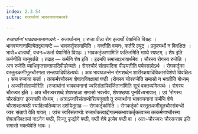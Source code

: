 ```yaml
---
index: 2.3.54
sutra: रुजार्थानां भाववचनानामज्वरेः

---
```

_रुजार्थानां भाववचनानामज्वरेः_ - रुजार्थानाम् । रुजा पीडा रोग इत्यर्थो येषामिति विग्रहः । भाववचनानामित्येतद्व्याचष्टे — भावकर्तृकाणामिति । वक्तीति वचनः, कर्तरि ल्युट् । प्रकृत्यर्थौ न विवक्षितः । भावो=धात्वर्थो, वचनः=कर्ता येषामिति विग्रहः । भावकर्तृकाणामिति फलितमिति भाष्ये स्पष्टम् । शेष इति कर्मणीति चानुवर्तते । तदाह — कर्मणि शेष इति । इदमपि समासाऽभावार्थमेव । चौरस्य रोगस्य रुजेति । अत्र रुजेति व्याधिकृतसन्तापादिपीडोच्यते । रोगश्चौरं संतापादिना पीडयतीति पर्यवसन्नोऽर्थः  । रोगकर्तृका वस्तुतःकर्मीभूतचौरगता सन्तापादिपीडेत्यर्थः । अत्र भावघञन्तेन रोगशब्देन शारीरक्षयादिविकारविशेषो विवक्षितः । सच रुजायां कर्ता । तत्कर्मश्चौरस्य शेषत्वविवक्षायां षष्ठी ।रोगस्य चोररुजे॑ति समासो न भवतीति बोध्यम् । अज्वरिसंताप्योरिति ।रुजार्थानां भाववचनानां ज्वरिसंतापिवर्जिताना॑मिति सूत्रं वक्तव्यमित्यर्थः । रोगस्य चौरज्वर इति । अत्र चौरज्वरशब्दे शेषषष्ठआ समासो भवत्येव, शेषषष्ठ्याः पुनर्विध्यभावात् । एवं 'रोगस्य चौरसंताप' इत्यत्रापि बोध्यम् । अत्राऽज्वरिसंताप्योरित्यनुक्तौ तु रुजार्थानां भाववचनानां कर्मणि शेषे चौरशब्दात्षष्ठी स्यादित्यतिव्याप्त दर्शयितुमाह — रोगकर्तृकमिति । रोगकर्तृको वस्तुतःकर्मीभूतचौरसंबन्धी ज्वरः संतापो वेति यावत् । एवंच ज्वरिसंताप्योः रुजार्थकत्वाद्रोगात्मकभावकर्तृकत्वाच्च तत्कर्मणश्चौरस्य शेषत्वविवक्षायां नाऽनेन षष्ठी, किन्तु कृद्योगे षष्ठी, षष्ठी शेषे इत्येव षष्ठी वा । अतः-चौरज्वरः चौरसन्ताप इति समासो भवत्येवेति भावः ।